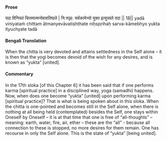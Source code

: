 #### Prose 

यदा विनियतं चित्तमात्मन्येवावतिष्ठते |
नि:स्पृह: सर्वकामेभ्यो युक्त इत्युच्यते तदा || 18||
yadā viniyataṁ chittam ātmanyevāvatiṣhṭhate
niḥspṛihaḥ sarva-kāmebhyo yukta ityuchyate tadā

 #### Bengali Translation 

When the chitta is very devoted and attains settledness in the Self alone – it is then that the yogi becomes devoid of the wish for any desires, and is known as “yukta” [united].

 #### Commentary 

In the 17th sloka [of this Chapter 6] it has been said that if one performs karma [spiritual practice] in a disciplined way, yoga (samadhi) happens. Now, when does one become “yukta” [united] upon performing karma [spiritual practice]? That is what is being spoken about in this sloka. When the chitta is one-pointed and becomes still in the Self alone, when there is nothing at all being held (contemplated) besides the Self, one stays within Oneself by Oneself – it is at that time that one is free of “all-thoughts” – meaning: earth, water, fire, air, ether – these are the “all” - because all connection to these is stopped, no more desires for them remain. One has recourse in only the Self alone. This is the state of “yukta” [being united].